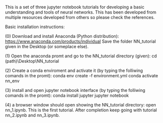 This is a set of three jupyter notebook tutorials for developing a basic understanding and tools of neural networks. This has been developed from multiple resources developed from others so please check the references. 

Basic installation instructions:

(0) Download and install Anaconda (Python distribution): https://www.anaconda.com/products/individual
Save the folder NN_tutorial given in the Desktop (or someplace else). 

(1) Open the anaconda promt and go to the NN_tutorial directory (given):
cd (path)\Desktop\NN_tutorial 

(2) Create a conda enviroment and activate it (by typing the folliwing comands in the promt):
conda env create -f environment.yml
conda activate nn_env

(3) install and open jupyter notebook interface (by typing the folliwing comands in the promt):
conda install jupyter 
jupyter notebook 

(4) a browser window should open showing the NN_tutorial directory: open nn_1.ipynb. This is the first tutorial. After completion keep going with tutorial nn_2.ipynb and nn_3.ipynb. 
 